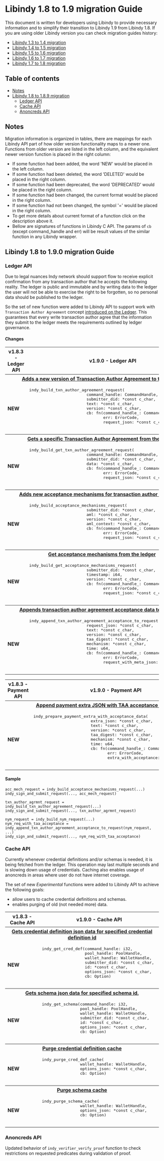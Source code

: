 <!-- markdownlint-disable MD033 -->

# Libindy 1.8 to 1.9 migration Guide

This document is written for developers using Libindy to provide necessary information and
to simplify their transition to Libindy 1.9 from Libindy 1.8. If you are using older Libindy
version you can check migration guides history:

* [Libindy 1.3 to 1.4 migration](https://github.com/hyperledger/indy-sdk/blob/v1.4.0/doc/migration-guide.md)
* [Libindy 1.4 to 1.5 migration](https://github.com/hyperledger/indy-sdk/blob/v1.5.0/doc/migration-guide-1.4.0-1.5.0.md)
* [Libindy 1.5 to 1.6 migration](https://github.com/hyperledger/indy-sdk/blob/v1.6.0/doc/migration-guide-1.5.0-1.6.0.md)
* [Libindy 1.6 to 1.7 migration](https://github.com/hyperledger/indy-sdk/blob/v1.7.0/doc/migration-guide-1.6.0-1.7.0.md)
* [Libindy 1.7 to 1.8 migration](https://github.com/hyperledger/indy-sdk/blob/v1.8.0/doc/migration-guide-1.7.0-1.8.0.md)

## Table of contents

* [Notes](#notes)
* [Libindy 1.8 to 1.8.9 migration](#libindy-18-to-190-migration-guide)
    * [Ledger API](#libindy-api)
    * [Cache API](#cache-api)
    * [Anoncreds API](#anoncreds-api)

## Notes

Migration information is organized in tables, there are mappings for each Libindy API part of how older version functionality maps to a newer one.
Functions from older version are listed in the left column, and the equivalent newer version function is placed in the right column:

* If some function had been added, the word 'NEW' would be placed in the left column.
* If some function had been deleted, the word 'DELETED' would be placed in the right column.
* If some function had been deprecated, the word 'DEPRECATED' would be placed in the right column.
* If some function had been changed, the current format would be placed in the right column.
* If some function had not been changed, the symbol '=' would be placed in the right column.
* To get more details about current format of a function click on the description above it.
* Bellow are signatures of functions in Libindy C API.
  The params of ```cb``` (except command_handle and err) will be result values of the similar function in any Libindy wrapper.

## Libindy 1.8 to 1.9.0 migration Guide

### Ledger API

Due to legal nuances Indy network should support flow to receive explicit confirmation from any 
transaction author that he accepts the following reality. 
The ledger is public and immutable and by writing data to the ledger the user will not be able
to exercise the right to be forgotten, so no personal data should be published to the ledger. 

So the set of new function were added to Libindy API to support work with `Transaction Author Agreement` concept [introduced on the Ledger](https://github.com/hyperledger/indy-node/blob/master/design/txn_author_agreement.md).
This guarantees that every write transaction author agree that the information they submit to the ledger meets the requirements outlined by ledger governance.   
   
#### Changes

<table>
    <tr>  
      <th>v1.8.3 - Ledger API</th>
      <th>v1.9.0 - Ledger API</th>
    </tr>
    <tr>
      <th colspan="2">
          <a href="https://github.com/hyperledger/indy-sdk/blob/v1.9.0/libindy/src/api/ledger.rs#L2001">
              Adds a new version of Transaction Author Agreement to the ledger
          </a>
      </th>
    <tr>
    <tr>
      <td>
          <b>NEW</b>
      </td>
      <td>
      <pre>
indy_build_txn_author_agreement_request(
                        command_handle: CommandHandle,
                        submitter_did: *const c_char,
                        text: *const c_char,
                        version: *const c_char,
                        cb: fn(command_handle_: CommandHandle,
                               err: ErrorCode,
                               request_json: *const c_char))
      </pre>
      </td>
    </tr>
    <tr>
      <th colspan="2">
          <a href="https://github.com/hyperledger/indy-sdk/blob/v1.9.0/libindy/src/api/ledger.rs#L2055">
              Gets a specific Transaction Author Agreement from the ledger
          </a>
      </th>
    <tr>
    <tr>
      <td>
          <b>NEW</b>
      </td>
      <td>
      <pre>
indy_build_get_txn_author_agreement_request(
                        command_handle: CommandHandle,
                        submitter_did: *const c_char,
                        data: *const c_char,
                        cb: fn(command_handle_: CommandHandle,
                               err: ErrorCode,
                               request_json: *const c_char))
      </pre>
      </td>
    </tr>
    <tr>
      <th colspan="2">
          <a href="https://github.com/hyperledger/indy-sdk/blob/v1.9.0/libindy/src/api/ledger.rs#L2113">
              Adds new acceptance mechanisms for transaction author agreement
          </a>
      </th>
    <tr>
    <tr>
      <td>
          <b>NEW</b>
      </td>
      <td>
      <pre>
indy_build_acceptance_mechanisms_request(
                        submitter_did: *const c_char,
                        aml: *const c_char,
                        version: *const c_char,
                        aml_context: *const c_char,
                        cb: fn(command_handle_: CommandHandle,
                               err: ErrorCode,
                               request_json: *const c_char))
      </pre>
      </td>
    </tr>    
    <tr>
      <th colspan="2">
          <a href="https://github.com/hyperledger/indy-sdk/blob/v1.9.0/libindy/src/api/ledger.rs#L2184">
              Get acceptance mechanisms from the ledger
          </a>
      </th>
    <tr>
    <tr>
      <td>
          <b>NEW</b>
      </td>
      <td>
      <pre>
indy_build_get_acceptance_mechanisms_request(
                        submitter_did: *const c_char,
                        timestamp: i64,
                        version: *const c_char,
                        cb: fn(command_handle_: CommandHandle,
                               err: ErrorCode,
                               request_json: *const c_char))
      </pre>
      </td>
    </tr>
    <tr>
      <th colspan="2">
          <a href="https://github.com/hyperledger/indy-sdk/blob/v1.9.0/libindy/src/api/ledger.rs#L2242">
              Appends transaction author agreement acceptance data to a request
          </a>
      </th>
    <tr>
    <tr>
      <td>
          <b>NEW</b>
      </td>
      <td>
      <pre>
indy_append_txn_author_agreement_acceptance_to_request(
                        request_json: *const c_char,
                        text: *const c_char,
                        version: *const c_char,
                        taa_digest: *const c_char,
                        mechanism: *const c_char,
                        time: u64,
                        cb: fn(command_handle_: CommandHandle,
                               err: ErrorCode,
                               request_with_meta_json: *const c_char))
      </pre>
      </td>
    </tr>
</table>

<table>
    <tr>  
      <th>v1.8.3 - Payment API</th>
      <th>v1.9.0 - Payment API</th>
    </tr>
    <tr>
      <th colspan="2">
          <a href="https://github.com/hyperledger/indy-sdk/blob/v1.9.0/libindy/src/api/payment.rs#L855">
              Append payment extra JSON with TAA acceptance data
          </a>
      </th>
    <tr>
    <tr>
      <td>
          <b>NEW</b>
      </td>
      <td>
      <pre>
indy_prepare_payment_extra_with_acceptance_data(
                        extra_json: *const c_char,
                        text: *const c_char,
                        version: *const c_char,
                        taa_digest: *const c_char,
                        mechanism: *const c_char,
                        time: u64,
                        cb: fn(command_handle_: CommandHandle,
                               err: ErrorCode,
                               extra_with_acceptance: *const c_char))
      </pre>
      </td>
    </tr>
</table>

#### Sample
```
acc_mech_request = indy_build_acceptance_mechanisms_request(...)
indy_sign_and_submit_request(..., acc_mech_request)

txn_author_agrmnt_request = indy_build_txn_author_agreement_request(...)
indy_sign_and_submit_request(..., txn_author_agrmnt_request)

nym_request = indy_build_nym_request(...)
nym_req_with_taa_acceptance = indy_append_txn_author_agreement_acceptance_to_request(nym_request, ...)
indy_sign_and_submit_request(..., nym_req_with_taa_acceptance)
```

### Cache API

Currently whenever credential definitions and/or schemas is needed, it is being fetched from the ledger.
This operation may last multiple seconds and is slowing down usage of credentials.
Caching also enables usage of anoncreds in areas where user do not have internet coverage.

The set of new *Experimental* functions were added to Libindy API to achieve the following goals:
* allow users to cache credential definitions and schemas.
* enables purging of old (not needed more) data.

<table>
    <tr>  
      <th>v1.8.3 - Cache API</th>
      <th>v1.9.0 - Cache API</th>
    </tr>
    <tr>
      <th colspan="2">
          <a href="https://github.com/hyperledger/indy-sdk/blob/v1.9.0/libindy/src/api/cache.rs#L12">
              Gets credential definition json data for specified credential definition id
          </a>
      </th>
    <tr>
    <tr>
      <td>
          <b>NEW</b>
      </td>
      <td>
          <pre>
indy_get_cred_def(command_handle: i32,
                  pool_handle: PoolHandle,
                  wallet_handle: WalletHandle,
                  submitter_did: *const c_char,
                  id: *const c_char,
                  options_json: *const c_char,
                  cb: Option<extern fn(xcommand_handle: i32,
                                       err: ErrorCode,
                                       cred_def_json: *const c_char)>)
          </pre>
      </td>
    </tr>
    <tr>
      <th colspan="2">
          <a href="https://github.com/hyperledger/indy-sdk/blob/v1.9.0/libindy/src/api/cache.rs#L72">
              Gets schema json data for specified schema id.
          </a>
      </th>
    <tr>
    <tr>
      <td>
          <b>NEW</b>
      </td>
      <td>
          <pre>
indy_get_schema(command_handle: i32,
                pool_handle: PoolHandle,
                wallet_handle: WalletHandle,
                submitter_did: *const c_char,
                id: *const c_char,
                options_json: *const c_char,
                cb: Option<extern fn(xcommand_handle: i32,
                                     err: ErrorCode,
                                     schema_json: *const c_char)>)
          </pre>
      </td>
    </tr>
    <tr>
      <th colspan="2">
          <a href="https://github.com/hyperledger/indy-sdk/blob/v1.9.0/libindy/src/api/cache.rs#L135">
              Purge credential definition cache
          </a>
      </th>
    <tr>
    <tr>
      <td>
          <b>NEW</b>
      </td>
      <td>
          <pre>
indy_purge_cred_def_cache(
                wallet_handle: WalletHandle,
                options_json: *const c_char,
                cb: Option<extern fn(command_handle_: i32,
                                     err: ErrorCode)>)
          </pre>
      </td>
    </tr>
    <tr>
      <th colspan="2">
          <a href="https://github.com/hyperledger/indy-sdk/blob/v1.9.0/libindy/src/api/cache.rs#L180">
              Purge schema cache
          </a>
      </th>
    <tr>
    <tr>
      <td>
          <b>NEW</b>
      </td>
      <td>
          <pre>
indy_purge_schema_cache(
                wallet_handle: WalletHandle,
                options_json: *const c_char,
                cb: Option<extern fn(command_handle_: IndyHandle,
                                     err: ErrorCode)>)
          </pre>
      </td>
    </tr>
</table>

### Anoncreds API

Updated behavior of `indy_verifier_verify_proof` function to check restrictions on requested predicates during validation of proof.

